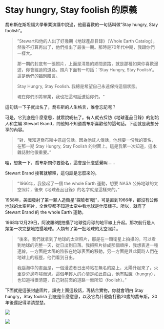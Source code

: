 # Stay hungry, Stay foolish 的原義


喬布斯在斯坦福大學畢業演講中說過，他最喜歡的一句話叫做”Stay hungry, Stay foolish“。

> ”Stewart和他的人出了好幾期《地球產品目錄》（Whole Earth Catalog），然後不打算再出了，他們推出了最後一期。那時是70年代中期，我跟你們一樣大。
>
> 那一期的封底有一張照片，上面是清晨的鄉間道路，就是那種如果你喜歡漫遊，你會經過的道路。照片下面有一句話：‘Stay Hungry, Stay Foolish’。這是他們的臨別贈言。
>
> Stay Hungry, Stay Foolish. 我總是希望自己永遠保持這個狀態。
>
> 現在你們即將畢業，我也把這句話送給你們。“

這句話一下子就出名了，喬布斯的人生格言，誰會忘記呢？

可是，它到底是什麼意思，就眾說紛紜了。有人就去採訪《地球產品目錄》的創始人和主編 Stewart Brand，問他知不知道喬布斯喜歡他的這句話。下面就是我想分享的內容。

> ”對，我知道喬布斯中意這句話。因為他託人傳話，他想要一份我的簽名，在那一期 Stay Hungry, Stay Foolish 的封面上。這是我第一次知道，這本雜誌對他很重要。”

哇，想象一下，喬布斯問你要簽名，這會是什麼感覺啊......

Stewart Brand 接著就解釋，這句話是怎麼來的。

> “1966年，我發起了一個 the whole Earth 運動，想要 NASA 公佈地球的太空照片，後來《地球產品目錄》的名字就是這樣來的。”

1958年，美國發射了第一顆人造衛星“探險者1號”，可是直到1966年，都沒有公佈地球的太空照片，全世界都不知道太空中看地球是什麼樣子。所以，就有了 Stewart Brand 的 the whole Earth 運動。

1968年12月29日，阿波羅8號拍攝了地球從月球的地平線上升起。那次航行是人類第一次完整地拍攝地球。人類有了第一批地球的太空照片。

> “後來，我們就拿到了地球的太空照片，那是在一顆衛星上拍攝的，可以看到地球的完整一天，從日出到日落。我把照片排成那個順序，我想表達一種連線，一方面是太陽的陰影在地球表面的移動，另一方面是與此同時人們在地球上的經歷，他們看到日出。
>
> 我腦海中的畫面是，一個漫遊者日出時站在無名的路上，太陽升起來了，火車從旁邊呼嘯而過。這個年輕人的心情是如此自由，他有點餓（hungry），也知道得很清楚，自己對前面的道路一無所知（foolish）。”

下面就是這張封底圖片。讀完上面這段話，再結合實物，你就會明白 Stay hungry，Stay foolish 到底是什麼意思，以及它為什麼能打動20歲的喬布斯，30年後還記得清清楚楚。

![](../images/stay-hungry01.jpg)

![](../images/stay-hungry02.jpg)
